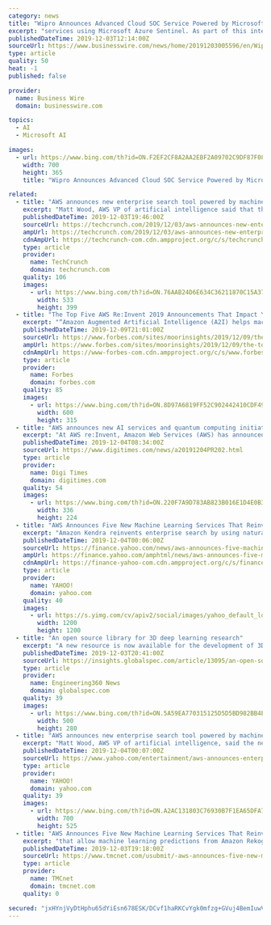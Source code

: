 ```yaml
---
category: news
title: "Wipro Announces Advanced Cloud SOC Service Powered by Microsoft Azure Sentinel"
excerpt: "services using Microsoft Azure Sentinel. As part of this integration, Wipro will offer managed cloud SOC services with built in Artificial Intelligence (AI) and Orchestration capabilities for rapid threat detection and response for its clients across ..."
publishedDateTime: 2019-12-03T12:14:00Z
sourceUrl: https://www.businesswire.com/news/home/20191203005596/en/Wipro-Announces-Advanced-Cloud-SOC-Service-Powered
type: article
quality: 50
heat: -1
published: false

provider:
  name: Business Wire
  domain: businesswire.com

topics:
  - AI
  - Microsoft AI

images:
  - url: https://www.bing.com/th?id=ON.F2EF2CF8A2AA2EBF2A09702C9DF87F08
    width: 700
    height: 365
    title: "Wipro Announces Advanced Cloud SOC Service Powered by Microsoft Azure Sentinel"

related:
  - title: "AWS announces new enterprise search tool powered by machine learning"
    excerpt: "Matt Wood, AWS VP of artificial intelligence said that the new search tool uses machine learning, but doesn’t actually require machine learning expertise of any kind. Amazon is taking care of that for customers under the hood. You start by identifying your content repositories. This could be anything from and S3 storage repository to OneDrive ..."
    publishedDateTime: 2019-12-03T19:46:00Z
    sourceUrl: https://techcrunch.com/2019/12/03/aws-announces-new-enterprise-search-tool-powered-by-machine-learning/
    ampUrl: https://techcrunch.com/2019/12/03/aws-announces-new-enterprise-search-tool-powered-by-machine-learning/amp/
    cdnAmpUrl: https://techcrunch-com.cdn.ampproject.org/c/s/techcrunch.com/2019/12/03/aws-announces-new-enterprise-search-tool-powered-by-machine-learning/amp/
    type: article
    provider:
      name: TechCrunch
      domain: techcrunch.com
    quality: 106
    images:
      - url: https://www.bing.com/th?id=ON.76AAB24D6E634C36211870C15A374D30
        width: 533
        height: 399
  - title: "The Top Five AWS Re:Invent 2019 Announcements That Impact Your Enterprise Today"
    excerpt: "“Amazon Augmented Artificial Intelligence (A2I) helps machine learning developers validate machine learning predictions through human confirmation” Why this matters I will posit that there’s more market opportunity for AWS in ML PaaS and SaaS if for nothing else the lack of data scientists and framework-savvy developers. If you’re not a ..."
    publishedDateTime: 2019-12-09T21:01:00Z
    sourceUrl: https://www.forbes.com/sites/moorinsights/2019/12/09/the-top-five-aws-reinvent-2019-announcements-that-impact-your-enterprise-today/
    ampUrl: https://www.forbes.com/sites/moorinsights/2019/12/09/the-top-five-aws-reinvent-2019-announcements-that-impact-your-enterprise-today/amp/
    cdnAmpUrl: https://www-forbes-com.cdn.ampproject.org/c/s/www.forbes.com/sites/moorinsights/2019/12/09/the-top-five-aws-reinvent-2019-announcements-that-impact-your-enterprise-today/amp/
    type: article
    provider:
      name: Forbes
      domain: forbes.com
    quality: 85
    images:
      - url: https://www.bing.com/th?id=ON.8D97A6819FF52C902442410CDF49831A
        width: 600
        height: 315
  - title: "AWS announces new AI services and quantum computing initiatives"
    excerpt: "At AWS re:Invent, Amazon Web Services (AWS) has announced several new projects including five new artificial intelligence (AI) services designed to put machine learning in the hands of more application developers and end users - with no machine learning experience required, and three key initiatives as a part of the company's plans to help ..."
    publishedDateTime: 2019-12-04T08:34:00Z
    sourceUrl: https://www.digitimes.com/news/a20191204PR202.html
    type: article
    provider:
      name: Digi Times
      domain: digitimes.com
    quality: 54
    images:
      - url: https://www.bing.com/th?id=ON.220F7A9D783AB823B016E1D4E0B3F345
        width: 336
        height: 224
  - title: "AWS Announces Five New Machine Learning Services That Reinvent and Improve Everyday Enterprise Tasks – With No Machine Learning Experience Required"
    excerpt: "Amazon Kendra reinvents enterprise search by using natural language processing and other machine learning techniques to unite multiple data silos inside an enterprise and consistently provide high-quality results to common queries instead of a random list of links in response to keyword queries Amazon CodeGuru helps software developers automate ..."
    publishedDateTime: 2019-12-04T00:06:00Z
    sourceUrl: https://finance.yahoo.com/news/aws-announces-five-machine-learning-191400732.html
    ampUrl: https://finance.yahoo.com/amphtml/news/aws-announces-five-machine-learning-191400732.html
    cdnAmpUrl: https://finance-yahoo-com.cdn.ampproject.org/c/s/finance.yahoo.com/amphtml/news/aws-announces-five-machine-learning-191400732.html
    type: article
    provider:
      name: YAHOO!
      domain: yahoo.com
    quality: 40
    images:
      - url: https://s.yimg.com/cv/apiv2/social/images/yahoo_default_logo-1200x1200.png
        width: 1200
        height: 1200
  - title: "An open source library for 3D deep learning research"
    excerpt: "A new resource is now available for the development of 3D models for deep learning applications in robotics, artificial intelligence and other fields ... With their 3D dataset ready for deep learning, researchers can choose a neural network model from a curated collection that Kaolin supplies. The interface provides a rich repository of ..."
    publishedDateTime: 2019-12-03T20:41:00Z
    sourceUrl: https://insights.globalspec.com/article/13095/an-open-source-library-for-3d-deep-learning-research
    type: article
    provider:
      name: Engineering360 News
      domain: globalspec.com
    quality: 39
    images:
      - url: https://www.bing.com/th?id=ON.5A59EA770315125D5D5BD982BB4E2D60
        width: 500
        height: 280
  - title: "AWS announces new enterprise search tool powered by machine learning"
    excerpt: "Matt Wood, AWS VP of artificial intelligence, said the new search tool uses machine learning, but doesn’t actually require machine learning expertise of any kind. Amazon is taking care of that for customers under the hood. You start by identifying your content repositories. This could be anything from an S3 storage repository to OneDrive to ..."
    publishedDateTime: 2019-12-04T00:07:00Z
    sourceUrl: https://www.yahoo.com/entertainment/aws-announces-enterprise-search-tool-194442344.html
    type: article
    provider:
      name: YAHOO!
      domain: yahoo.com
    quality: 39
    images:
      - url: https://www.bing.com/th?id=ON.A2AC131803C76930B7F1EA65DFA745E2
        width: 700
        height: 525
  - title: "AWS Announces Five New Machine Learning Services That Reinvent and Improve Everyday Enterprise Tasks - With No Machine Learning Experience Required"
    excerpt: "that allow machine learning predictions from Amazon Rekognition and Amazon Textract to be human-reviewed more easily. Developers choose a confidence threshold for their specific application and all predictions with a confidence score below the threshold are automatically sent to human reviewers for validation. Developers can choose to have ..."
    publishedDateTime: 2019-12-03T19:18:00Z
    sourceUrl: https://www.tmcnet.com/usubmit/-aws-announces-five-new-machine-learning-services-that-/2019/12/03/9063555.htm
    type: article
    provider:
      name: TMCnet
      domain: tmcnet.com
    quality: 0

secured: "jxHYnjVyDtHphu65dYiEsn678ESK/DCvf1haRKCvYgk0mfzg+GVuj4BemIuwVlqDhKQsELSWWh6s5mliI+puKhUVjPI1KyTfHMyJRrWfeG2MZRCKeVzymlkg1P13ny+xd1xEsTY6rwsu1jJ3KTR05myFQTho4DVDkJR1TW9I8K+1NTQlWMG/BfkvuBZh2pzZH4phCdK0j4GB3enR5v5NprgsEm1Z2aFxwkFjqFkakya/Y36UDxl+ywCOoCz4sf0Y/R9wpPu9kKDrgNUDPBr5zQ==;BOeLBSPKziVrIz50frA+Ww=="
---
```


